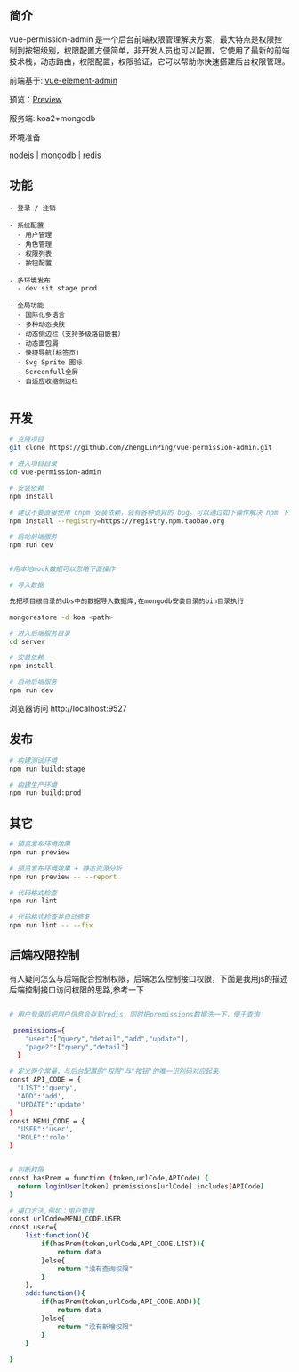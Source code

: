 
## 简介

vue-permission-admin 是一个后台前端权限管理解决方案，最大特点是权限控制到按钮级别，权限配置方便简单，非开发人员也可以配置。它使用了最新的前端技术栈，动态路由，权限配置，权限验证，它可以帮助你快速搭建后台权限管理。

前端基于: [vue-element-admin](https://panjiachen.github.io/vue-element-admin?_blank)

预览：[Preview](https://zhenglinping.github.io/vue-permission-admin?_blank)

服务端: koa2+mongodb

环境准备


[nodejs](http://nodejs.cn/download/) |
[mongodb](https://www.runoob.com/mongodb/mongodb-window-install.html) |
[redis](https://www.runoob.com/redis/redis-install.html)




## 功能

```
- 登录 / 注销

- 系统配置
  - 用户管理
  - 角色管理
  - 权限列表
  - 按钮配置

- 多环境发布
  - dev sit stage prod

- 全局功能
  - 国际化多语言
  - 多种动态换肤
  - 动态侧边栏（支持多级路由嵌套）
  - 动态面包屑
  - 快捷导航(标签页)
  - Svg Sprite 图标
  - Screenfull全屏
  - 自适应收缩侧边栏


```

## 开发

```bash
# 克隆项目
git clone https://github.com/ZhengLinPing/vue-permission-admin.git

# 进入项目目录
cd vue-permission-admin

# 安装依赖
npm install

# 建议不要直接使用 cnpm 安装依赖，会有各种诡异的 bug。可以通过如下操作解决 npm 下载速度慢的问题
npm install --registry=https://registry.npm.taobao.org

# 启动前端服务
npm run dev


#用本地mock数据可以忽略下面操作 

# 导入数据

先把项目根目录的dbs中的数据导入数据库,在mongodb安装目录的bin目录执行

mongorestore -d koa <path>

# 进入后端服务目录
cd server

# 安装依赖
npm install

# 启动后端服务
npm run dev
```

浏览器访问 http://localhost:9527

## 发布

```bash
# 构建测试环境
npm run build:stage

# 构建生产环境
npm run build:prod
```

## 其它

```bash
# 预览发布环境效果
npm run preview

# 预览发布环境效果 + 静态资源分析
npm run preview -- --report

# 代码格式检查
npm run lint

# 代码格式检查并自动修复
npm run lint -- --fix
```

## 后端权限控制
有人疑问怎么与后端配合控制权限，后端怎么控制接口权限，下面是我用js的描述后端控制接口访问权限的思路,参考一下

```bash

# 用户登录后把用户信息会存到redis，同时把premissions数据洗一下，便于查询

 premissions={
    "user":["query","detail","add","update"],
    "page2":["query","detail"]
  }

# 定义两个常量，与后台配置的"权限"与"按钮"的唯一识别码对应起来
const API_CODE = {
  "LIST":'query',
  "ADD":'add',
  "UPDATE":'update'
}
const MENU_CODE = {
  "USER":'user',
  "ROLE":'role'
}


# 判断权限
const hasPrem = function (token,urlCode,APICode) {
  return loginUser[token].premissions[urlCode].includes(APICode)
}

# 接口方法,例如：用户管理
const urlCode=MENU_CODE.USER 
const user={
    list:function(){
        if(hasPrem(token,urlCode,API_CODE.LIST)){
            return data
        }else{
            return "没有查询权限"
        }
    },
    add:function(){
        if(hasPrem(token,urlCode,API_CODE.ADD)){
            return data
        }else{
            return "没有新增权限"
        }
    }
  
}



```



